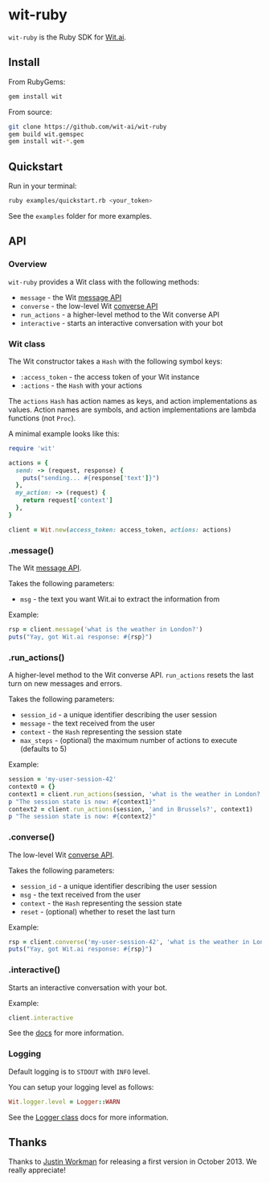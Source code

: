 # wit-ruby

`wit-ruby` is the Ruby SDK for [Wit.ai](http://wit.ai).

## Install

From RubyGems:
```bash
gem install wit
```

From source:
```bash
git clone https://github.com/wit-ai/wit-ruby
gem build wit.gemspec
gem install wit-*.gem
```

## Quickstart

Run in your terminal:

```bash
ruby examples/quickstart.rb <your_token>
```

See the `examples` folder for more examples.

## API

### Overview

`wit-ruby` provides a Wit class with the following methods:
* `message` - the Wit [message API](https://wit.ai/docs/http/20160330#get-intent-via-text-link)
* `converse` - the low-level Wit [converse API](https://wit.ai/docs/http/20160330#converse-link)
* `run_actions` - a higher-level method to the Wit converse API
* `interactive` - starts an interactive conversation with your bot

### Wit class

The Wit constructor takes a `Hash` with the following symbol keys:
* `:access_token` - the access token of your Wit instance
* `:actions` - the `Hash` with your actions

The `actions` `Hash` has action names as keys, and action implementations as values.
Action names are symbols, and action implementations are lambda functions (not `Proc`).

A minimal example looks like this:
```ruby
require 'wit'

actions = {
  send: -> (request, response) {
    puts("sending... #{response['text']}")
  },
  my_action: -> (request) {
    return request['context']
  },
}

client = Wit.new(access_token: access_token, actions: actions)
```

### .message()

The Wit [message API](https://wit.ai/docs/http/20160330#get-intent-via-text-link).

Takes the following parameters:
* `msg` - the text you want Wit.ai to extract the information from

Example:
```ruby
rsp = client.message('what is the weather in London?')
puts("Yay, got Wit.ai response: #{rsp}")
```

### .run_actions()

A higher-level method to the Wit converse API.
`run_actions` resets the last turn on new messages and errors.

Takes the following parameters:
* `session_id` - a unique identifier describing the user session
* `message` - the text received from the user
* `context` - the `Hash` representing the session state
* `max_steps` - (optional) the maximum number of actions to execute (defaults to 5)

Example:
```ruby
session = 'my-user-session-42'
context0 = {}
context1 = client.run_actions(session, 'what is the weather in London?', context0)
p "The session state is now: #{context1}"
context2 = client.run_actions(session, 'and in Brussels?', context1)
p "The session state is now: #{context2}"
```

### .converse()

The low-level Wit [converse API](https://wit.ai/docs/http/20160330#converse-link).

Takes the following parameters:
* `session_id` - a unique identifier describing the user session
* `msg` - the text received from the user
* `context` - the `Hash` representing the session state
* `reset` - (optional) whether to reset the last turn

Example:
```ruby
rsp = client.converse('my-user-session-42', 'what is the weather in London?', {})
puts("Yay, got Wit.ai response: #{rsp}")
```

### .interactive()

Starts an interactive conversation with your bot.

Example:
```ruby
client.interactive
```

See the [docs](https://wit.ai/docs) for more information.

### Logging

Default logging is to `STDOUT` with `INFO` level.

You can setup your logging level as follows:
```ruby
Wit.logger.level = Logger::WARN
```
See the [Logger class](http://ruby-doc.org/stdlib-2.1.0/libdoc/logger/rdoc/Logger.html) docs for more information.

## Thanks

Thanks to [Justin Workman](http://github.com/xtagon) for releasing a first version in October 2013. We really appreciate!
